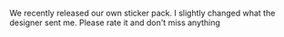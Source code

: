 We recently released our own sticker pack. I slightly changed what the designer sent me. Please rate it and don't miss anything
